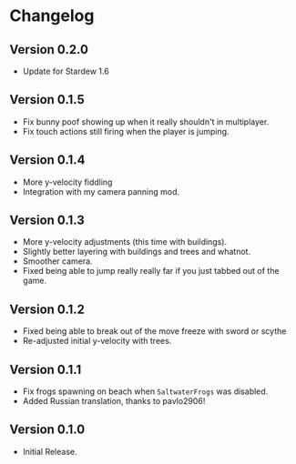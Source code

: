 ﻿Changelog
==============

## Version 0.2.0
* Update for Stardew 1.6

## Version 0.1.5
* Fix bunny poof showing up when it really shouldn't in multiplayer.
* Fix touch actions still firing when the player is jumping.

## Version 0.1.4
* More y-velocity fiddling
* Integration with my camera panning mod.

## Version 0.1.3
* More y-velocity adjustments (this time with buildings).
* Slightly better layering with buildings and trees and whatnot.
* Smoother camera.
* Fixed being able to jump really really far if you just tabbed out of the game.

## Version 0.1.2
* Fixed being able to break out of the move freeze with sword or scythe
* Re-adjusted initial y-velocity with trees.

## Version 0.1.1
* Fix frogs spawning on beach when `SaltwaterFrogs` was disabled.
* Added Russian translation, thanks to pavlo2906!

## Version 0.1.0
* Initial Release.